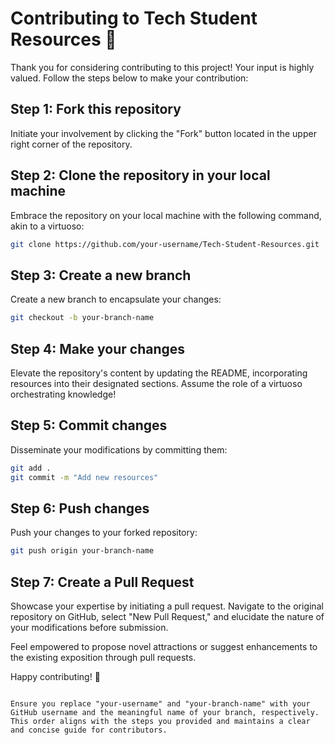 # Contributing to Tech Student Resources 🚀

Thank you for considering contributing to this project! Your input is highly valued. Follow the steps below to make your contribution:

## Step 1: Fork this repository

Initiate your involvement by clicking the "Fork" button located in the upper right corner of the repository.

## Step 2: Clone the repository in your local machine

Embrace the repository on your local machine with the following command, akin to a virtuoso:

```bash
git clone https://github.com/your-username/Tech-Student-Resources.git
```

## Step 3: Create a new branch

Create a new branch to encapsulate your changes:

```bash
git checkout -b your-branch-name
```

## Step 4: Make your changes

Elevate the repository's content by updating the README, incorporating resources into their designated sections. Assume the role of a virtuoso orchestrating knowledge!

## Step 5: Commit changes

Disseminate your modifications by committing them:

```bash
git add .
git commit -m "Add new resources"
```

## Step 6: Push changes

Push your changes to your forked repository:

```bash
git push origin your-branch-name
```

## Step 7: Create a Pull Request

Showcase your expertise by initiating a pull request. Navigate to the original repository on GitHub, select "New Pull Request," and elucidate the nature of your modifications before submission.

Feel empowered to propose novel attractions or suggest enhancements to the existing exposition through pull requests.

Happy contributing! 🎉
```

Ensure you replace "your-username" and "your-branch-name" with your GitHub username and the meaningful name of your branch, respectively. This order aligns with the steps you provided and maintains a clear and concise guide for contributors.